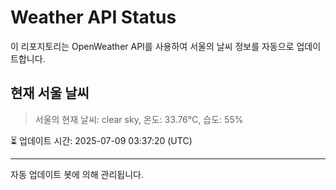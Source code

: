 
# Weather API Status

이 리포지토리는 OpenWeather API를 사용하여 서울의 날씨 정보를 자동으로 업데이트합니다.

## 현재 서울 날씨
> 서울의 현재 날씨: clear sky, 온도: 33.76°C, 습도: 55%

⏳ 업데이트 시간: 2025-07-09 03:37:20 (UTC)

---
자동 업데이트 봇에 의해 관리됩니다.

